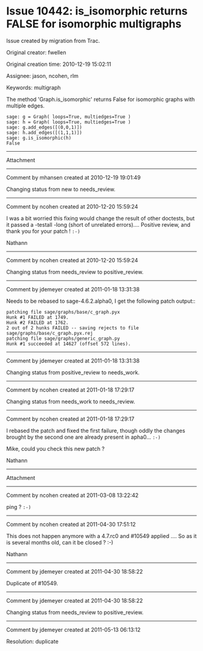 # Issue 10442: is_isomorphic returns FALSE for isomorphic multigraphs

Issue created by migration from Trac.

Original creator: fwellen

Original creation time: 2010-12-19 15:02:11

Assignee: jason, ncohen, rlm

Keywords: multigraph

The method 'Graph.is_isomorphic' returns False for isomorphic graphs with multiple edges. 


```
sage: g = Graph( loops=True, multiedges=True )
sage: h = Graph( loops=True, multiedges=True )
sage: g.add_edges([(0,0,1)])
sage: h.add_edges([(1,1,1)])
sage: g.is_isomorphic(h)
False
```





---

Attachment


---

Comment by mhansen created at 2010-12-19 19:01:49

Changing status from new to needs_review.


---

Comment by ncohen created at 2010-12-20 15:59:24

I was a bit worried this fixing would change the result of other doctests, but it passed a -testall -long (short of unrelated errors).... Positive review, and thank you for your patch ! `:-)`

Nathann


---

Comment by ncohen created at 2010-12-20 15:59:24

Changing status from needs_review to positive_review.


---

Comment by jdemeyer created at 2011-01-18 13:31:38

Needs to be rebased to sage-4.6.2.alpha0, I get the following patch output::

```
patching file sage/graphs/base/c_graph.pyx
Hunk #1 FAILED at 1749.
Hunk #2 FAILED at 1762.
2 out of 2 hunks FAILED -- saving rejects to file sage/graphs/base/c_graph.pyx.rej
patching file sage/graphs/generic_graph.py
Hunk #1 succeeded at 14627 (offset 572 lines).
```



---

Comment by jdemeyer created at 2011-01-18 13:31:38

Changing status from positive_review to needs_work.


---

Comment by ncohen created at 2011-01-18 17:29:17

Changing status from needs_work to needs_review.


---

Comment by ncohen created at 2011-01-18 17:29:17

I rebased the patch and fixed the first failure, though oddly the changes brought by the second one are already present in apha0... `:-)`

Mike, could you check this new patch ? 

Nathann


---

Attachment


---

Comment by ncohen created at 2011-03-08 13:22:42

ping ? `:-)`


---

Comment by ncohen created at 2011-04-30 17:51:12

This does not happen anymore with a 4.7.rc0 and #10549 applied .... So as it is several months old, can it be closed ? :-)

Nathann


---

Comment by jdemeyer created at 2011-04-30 18:58:22

Duplicate of #10549.


---

Comment by jdemeyer created at 2011-04-30 18:58:22

Changing status from needs_review to positive_review.


---

Comment by jdemeyer created at 2011-05-13 06:13:12

Resolution: duplicate
